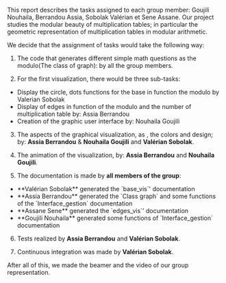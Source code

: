 This report describes the tasks assigned to each group member: Goujili Nouhaila, Berrandou Assia, Sobolak Valérian et Sene Assane. Our project studies the modular beauty of multiplication tables; in particular the geometric representation of multiplication tables in modular arithmetic.

We decide that the assignment of tasks would take the following way:

1. The code that generates different simple math questions as the modulo(The class of graph): by all the group members.

2. For the first visualization, there would be three sub-tasks:

<ul>
<li>Display the circle, dots functions for the base in function the modulo by Valerian Sobolak </li>
<li>Display of edges in function of the modulo and the number of multiplication table by: Assia Berrandou </li>
<li>Creation of the graphic user interface by: Nouhaila Goujili</li>
</ul>


3. The aspects of the graphical visualization, as ,  the colors and design; by: **Assia Berrandou** & **Nouhaila Goujili** and **Valérian Sobolak**. 

4. The animation of the visualization, by: **Assia Berrandou** and **Nouhaila Goujili**.

5.  The documentation is made by **all members of the group**: 
 <ul>
 <li> **Valérian Sobolak**  generated the `base_vis`' documentation </li>
 <li> **Assia Berrandou** generated the `Class graph` and some functions of the `Interface_gestion` documentation </li>
 <li> **Assane Sene** generated the `edges_vis`' documentation </li>
 <li> **Goujili Nouhaila** generated some functions of `Interface_gestion` documentation </li>
 </ul>


6. Tests realized by **Assia Berrandou** and **Valérian Sobolak**. 

7. Continuous integration was made by **Valérian Sobolak**. 


After all of this, we made the beamer and the video of our group representation.
